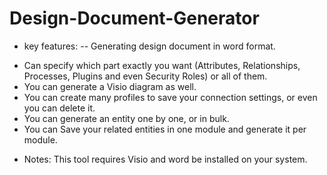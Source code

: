 # Design-Document-Generator

* key features:
--	Generating design document in word format.
-	Can specify which part exactly you want (Attributes, Relationships, Processes, Plugins and even Security Roles) or all of them.
-	You can generate a Visio diagram as well.
-	You can create many profiles to save your connection settings, or even you can delete it.
-	You can generate an entity one by one, or in bulk.
-	You can Save your related entities in one module and generate it per module.

* Notes:
  This tool requires Visio and word be installed on your system.
